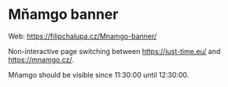 # Mňamgo banner

Web: https://filipchalupa.cz/Mnamgo-banner/

Non-interactive page switching between https://just-time.eu/ and https://mnamgo.cz/.

Mňamgo should be visible since 11:30:00 until 12:30:00.
